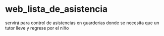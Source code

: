 # web_lista_de_asistencia
servirá para control de asistencias en guarderías donde se necesita que un tutor lleve y regrese por el niño
